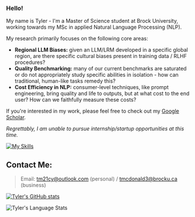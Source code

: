 ### Hello!
My name is Tyler - I'm a Master of Science student at Brock University, working towards my MSc in applied Natural Language Processing (NLP).

My research primarily focuses on the following core areas:
- **Regional LLM Biases:** given an LLM/LRM developed in a specific global region, are there specific cultural biases present in training data / RLHF procedures?
- **Quality Benchmarking:** many of our current benchmarks are saturated or do not appropriately study specific abilities in isolation - how can traditional, human-like tasks remedy this?
- **Cost Efficiency in NLP:** consumer-level techniques, like prompt engineering, bring quality and life to outputs, but at what cost to the end user? How can we faithfully measure these costs?

If you're interested in my work, please feel free to check out my [Google Scholar](https://scholar.google.com/citations?user=7_B1Fh4AAAAJ&hl=en).

*Regrettably, I am unable to pursue internship/startup opportunities at this time.*

[![My Skills](https://skillicons.dev/icons?i=js,ts,c,cpp,html,css,bots,prisma,mysql,postgres,planetscale,bash,git,linux,latex)](https://skillicons.dev)

## Contact Me:
> Email: tm21cy@outlook.com (personal) / tmcdonald3@brocku.ca (business)<br>

[![Tyler's GitHub stats](https://github-readme-stats.vercel.app/api?username=tm21cy)](https://github.com/tm21cy/github-readme-stats)

![Tyler's Language Stats](https://github-readme-stats.vercel.app/api/top-langs/?username=tm21cy)
